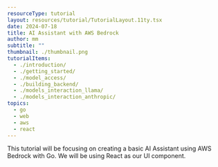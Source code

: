 ```yaml
---
resourceType: tutorial
layout: resources/tutorial/TutorialLayout.11ty.tsx
date: 2024-07-18
title: AI Assistant with AWS Bedrock
author: mm
subtitle: ""
thumbnail: ./thumbnail.png
tutorialItems:
  - ./introduction/
  - ./getting_started/
  - ./model_access/
  - ./building_backend/
  - ./models_interaction_llama/
  - ./models_interaction_anthropic/
topics:
  - go
  - web
  - aws
  - react
---
```


This tutorial will be focusing on creating a basic AI Assistant using AWS Bedrock with Go. We will be using React as our UI component.
